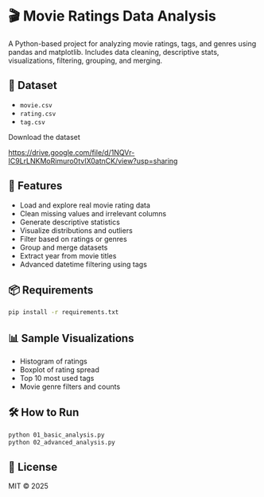 # 🎬 Movie Ratings Data Analysis

A Python-based project for analyzing movie ratings, tags, and genres using pandas and matplotlib. Includes data cleaning, descriptive stats, visualizations, filtering, grouping, and merging.

## 📁 Dataset
- `movie.csv`
- `rating.csv`
- `tag.csv`

Download the dataset

<https://drive.google.com/file/d/1NQVr-IC9LrLNKMoRimuro0tvIX0atnCK/view?usp=sharing>

## 🚀 Features

- Load and explore real movie rating data
- Clean missing values and irrelevant columns
- Generate descriptive statistics
- Visualize distributions and outliers
- Filter based on ratings or genres
- Group and merge datasets
- Extract year from movie titles
- Advanced datetime filtering using tags

## 📦 Requirements

```bash
pip install -r requirements.txt
```

## 📊 Sample Visualizations

- Histogram of ratings
- Boxplot of rating spread
- Top 10 most used tags
- Movie genre filters and counts

## 🛠️ How to Run

```bash
python 01_basic_analysis.py
python 02_advanced_analysis.py
```

## 📄 License
MIT © 2025
